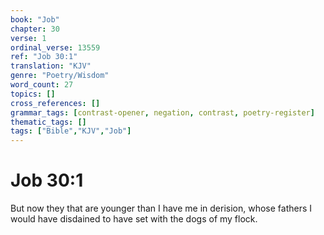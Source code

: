 ```yaml
---
book: "Job"
chapter: 30
verse: 1
ordinal_verse: 13559
ref: "Job 30:1"
translation: "KJV"
genre: "Poetry/Wisdom"
word_count: 27
topics: []
cross_references: []
grammar_tags: [contrast-opener, negation, contrast, poetry-register]
thematic_tags: []
tags: ["Bible","KJV","Job"]
---
```


# Job 30:1

But now they that are younger than I have me in derision, whose fathers I would have disdained to have set with the dogs of my flock.
